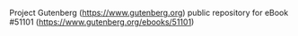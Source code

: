 Project Gutenberg (https://www.gutenberg.org) public repository for
eBook #51101 (https://www.gutenberg.org/ebooks/51101)
